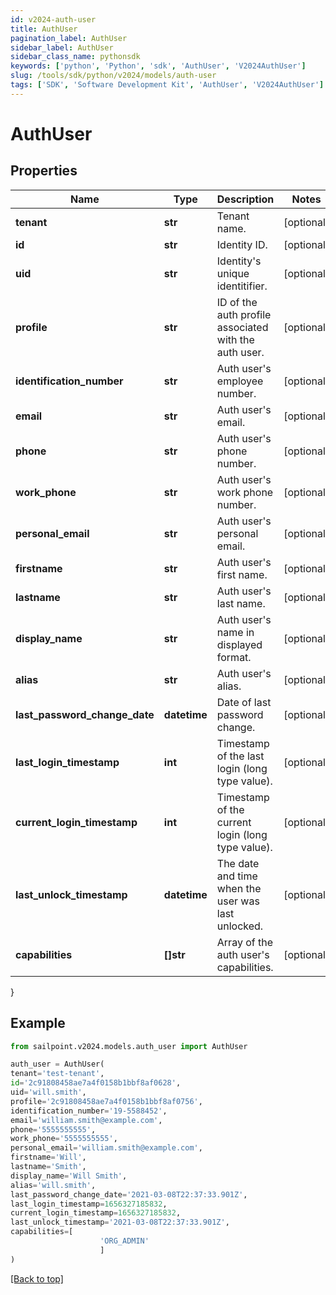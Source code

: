 ```yaml
---
id: v2024-auth-user
title: AuthUser
pagination_label: AuthUser
sidebar_label: AuthUser
sidebar_class_name: pythonsdk
keywords: ['python', 'Python', 'sdk', 'AuthUser', 'V2024AuthUser'] 
slug: /tools/sdk/python/v2024/models/auth-user
tags: ['SDK', 'Software Development Kit', 'AuthUser', 'V2024AuthUser']
---
```


# AuthUser


## Properties

Name | Type | Description | Notes
------------ | ------------- | ------------- | -------------
**tenant** | **str** | Tenant name. | [optional] 
**id** | **str** | Identity ID. | [optional] 
**uid** | **str** | Identity's unique identitifier. | [optional] 
**profile** | **str** | ID of the auth profile associated with the auth user. | [optional] 
**identification_number** | **str** | Auth user's employee number. | [optional] 
**email** | **str** | Auth user's email. | [optional] 
**phone** | **str** | Auth user's phone number. | [optional] 
**work_phone** | **str** | Auth user's work phone number. | [optional] 
**personal_email** | **str** | Auth user's personal email. | [optional] 
**firstname** | **str** | Auth user's first name. | [optional] 
**lastname** | **str** | Auth user's last name. | [optional] 
**display_name** | **str** | Auth user's name in displayed format. | [optional] 
**alias** | **str** | Auth user's alias. | [optional] 
**last_password_change_date** | **datetime** | Date of last password change. | [optional] 
**last_login_timestamp** | **int** | Timestamp of the last login (long type value). | [optional] 
**current_login_timestamp** | **int** | Timestamp of the current login (long type value). | [optional] 
**last_unlock_timestamp** | **datetime** | The date and time when the user was last unlocked. | [optional] 
**capabilities** | **[]str** | Array of the auth user's capabilities. | [optional] 
}

## Example

```python
from sailpoint.v2024.models.auth_user import AuthUser

auth_user = AuthUser(
tenant='test-tenant',
id='2c91808458ae7a4f0158b1bbf8af0628',
uid='will.smith',
profile='2c91808458ae7a4f0158b1bbf8af0756',
identification_number='19-5588452',
email='william.smith@example.com',
phone='5555555555',
work_phone='5555555555',
personal_email='william.smith@example.com',
firstname='Will',
lastname='Smith',
display_name='Will Smith',
alias='will.smith',
last_password_change_date='2021-03-08T22:37:33.901Z',
last_login_timestamp=1656327185832,
current_login_timestamp=1656327185832,
last_unlock_timestamp='2021-03-08T22:37:33.901Z',
capabilities=[
                    'ORG_ADMIN'
                    ]
)

```
[[Back to top]](#) 


